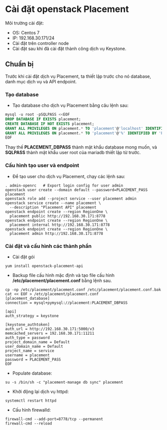 # Cài đặt openstack Placement


Môi trường cài đặt:
- OS: Centos 7
- IP: 192.168.30.171/24
- Cài đặt trên controller node
- Cài đặt sau khi đã cài đặt thành công dịch vụ Keystone.
## Chuẩn bị
Trước khi cài đặt dịch vụ Placement, ta thiết lập trước cho nó database, danh mục dịch vụ và API endpoint.

### Tạo database
- Tạo database cho dịch vụ Placement bằng câu lệnh sau:
```sql
mysql -u root -pSQLPASS <<EOF
DROP DATABASE IF EXISTS placement;
CREATE DATABASE IF NOT EXISTS placement;
GRANT ALL PRIVILEGES ON placement.* TO 'placement'@'localhost' IDENTIFIED BY 'PLACEMENT_DBPASS';
GRANT ALL PRIVILEGES ON placement.* TO 'placement'@'%' IDENTIFIED BY 'PLACEMENT_DBPASS';
EOF
```
Thay thế **PLACEMENT_DBPASS** thành mật khẩu database mong muốn, và **SQLPASS** thành mật khẩu user root của mariadb thiết lập từ trước.

### Cấu hình tạo user và endpoint
- Để tạo user cho dịch vụ Placement, chạy các lệnh sau:
```
. admin-openrc   # Export login config for user admin
openstack user create --domain default --password=PLACEMENT_PASS placement
openstack role add --project service --user placement admin
openstack service create --name placement \
  --description "Placement API" placement
openstack endpoint create --region RegionOne \
  placement public http://192.168.30.171:8778
openstack endpoint create --region RegionOne \
  placement internal http://192.168.30.171:8778
openstack endpoint create --region RegionOne \
  placement admin http://192.168.30.171:8778
```


### Cài đặt và cấu hình các thành phần 
- Cài đặt gói 
```
yum install openstack-placement-api
```
- Backup file cấu hình mặc định và tạo file cấu hình **/etc/placement/placement.conf** bằng lệnh sau. 
```
cp -np /etc/placement/placement.conf /etc/placement/placement.conf.bak
cat << EOF > /etc/placement/placement.conf
[placement_database]
connection = mysql+pymysql://placement:PLACEMENT_DBPASS

[api]
auth_strategy = keystone

[keystone_authtoken]
auth_url = http://192.168.30.171:5000/v3
memcached_servers = 192.168.30.171:11211
auth_type = password
project_domain_name = Default
user_domain_name = Default
project_name = service
username = placement
password = PLACEMENT_PASS
EOF
```

- Populate database:
```
su -s /bin/sh -c "placement-manage db sync" placement
```
- Khởi động lại dịch vụ httpd:
```
systemctl restart httpd
```

- Cấu hình firewalld:
```
firewall-cmd --add-port=8778/tcp --permanent
firewall-cmd --reload
```